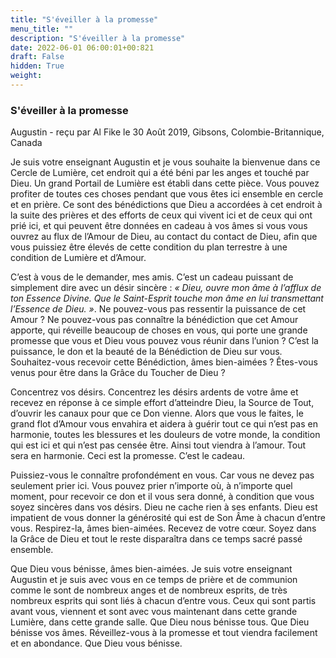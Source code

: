 ```yaml
---
title: "S'éveiller à la promesse"
menu_title: ""
description: "S'éveiller à la promesse"
date: 2022-06-01 06:00:01+00:821
draft: False
hidden: True
weight:
---
```

### S'éveiller à la promesse

Augustin - reçu par Al Fike le 30 Août 2019, Gibsons, Colombie-Britannique, Canada

Je suis votre enseignant Augustin et je vous souhaite la bienvenue dans ce Cercle de Lumière, cet endroit qui a été béni par les anges et touché par Dieu. Un grand Portail de Lumière est établi dans cette pièce. Vous pouvez profiter de toutes ces choses pendant que vous êtes ici ensemble en cercle et en prière. Ce sont des bénédictions que Dieu a accordées à cet endroit à la suite des prières et des efforts de ceux qui vivent ici et de ceux qui ont prié ici, et qui peuvent être données en cadeau à vos âmes si vous vous ouvrez au flux de l’Amour de Dieu, au contact du contact de Dieu, afin que vous puissiez être élevés de cette condition du plan terrestre à une condition de Lumière et d’Amour.

C’est à vous de le demander, mes amis. C’est un cadeau puissant de simplement dire avec un désir sincère : *« Dieu, ouvre mon âme à l’afflux de ton Essence Divine. Que le Saint-Esprit touche mon âme en lui transmettant l’Essence de Dieu. »*. Ne pouvez-vous pas ressentir la puissance de cet Amour ? Ne pouvez-vous pas connaître la bénédiction que cet Amour apporte, qui réveille beaucoup de choses en vous, qui porte une grande promesse que vous et Dieu vous pouvez vous réunir dans l’union ? C’est la puissance, le don et la beauté de la Bénédiction de Dieu sur vous. Souhaitez-vous recevoir cette Bénédiction, âmes bien-aimées ? Êtes-vous venus pour être dans la Grâce du Toucher de Dieu ?

Concentrez vos désirs. Concentrez les désirs ardents de votre âme et recevez en réponse à ce simple effort d’atteindre Dieu, la Source de Tout, d’ouvrir les canaux pour que ce Don vienne. Alors que vous le faites, le grand flot d’Amour vous envahira et aidera à guérir tout ce qui n’est pas en harmonie, toutes les blessures et les douleurs de votre monde, la condition qui est ici et qui n’est pas censée être. Ainsi tout viendra à l’amour. Tout sera en harmonie. Ceci est la promesse. C’est le cadeau.

Puissiez-vous le connaître profondément en vous. Car vous ne devez pas seulement prier ici. Vous pouvez prier n’importe où, à n’importe quel moment, pour recevoir ce don et il vous sera donné, à condition que vous soyez sincères dans vos désirs. Dieu ne cache rien à ses enfants. Dieu est impatient de vous donner la générosité qui est de Son Âme à chacun d’entre vous. Respirez-la, âmes bien-aimées. Recevez de votre cœur. Soyez dans la Grâce de Dieu et tout le reste disparaîtra dans ce temps sacré passé ensemble.

Que Dieu vous bénisse, âmes bien-aimées. Je suis votre enseignant Augustin et je suis avec vous en ce temps de prière et de communion comme le sont de nombreux anges et de nombreux esprits, de très nombreux esprits qui sont liés à chacun d’entre vous. Ceux qui sont partis avant vous, viennent et sont avec vous maintenant dans cette grande Lumière, dans cette grande salle. Que Dieu nous bénisse tous. Que Dieu bénisse vos âmes. Réveillez-vous à la promesse et tout viendra facilement et en abondance. Que Dieu vous bénisse.



